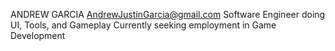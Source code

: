 ANDREW GARCIA
AndrewJustinGarcia@gmail.com
Software Engineer doing UI, Tools, and Gameplay
Currently seeking employment in Game Development
